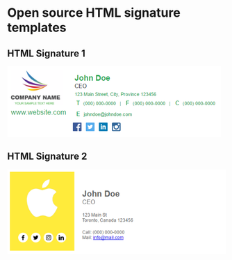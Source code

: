 # Open source HTML signature templates

## HTML Signature 1
![Screenshot](https://raw.githubusercontent.com/dillionverma/html-signature/master/screenshot.PNG "Screenshot")

## HTML Signature 2
![Screenshot](https://raw.githubusercontent.com/dillionverma/html-signature/master/screenshot-2.PNG "Screenshot")
